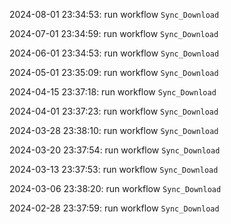 2024-08-01 23:34:53: run workflow `Sync_Download` 

2024-07-01 23:34:59: run workflow `Sync_Download` 

2024-06-01 23:34:53: run workflow `Sync_Download` 

2024-05-01 23:35:09: run workflow `Sync_Download` 

2024-04-15 23:37:18: run workflow `Sync_Download` 

2024-04-01 23:37:23: run workflow `Sync_Download` 

2024-03-28 23:38:10: run workflow `Sync_Download` 

2024-03-20 23:37:54: run workflow `Sync_Download` 

2024-03-13 23:37:53: run workflow `Sync_Download` 

2024-03-06 23:38:20: run workflow `Sync_Download` 

2024-02-28 23:37:59: run workflow `Sync_Download` 


